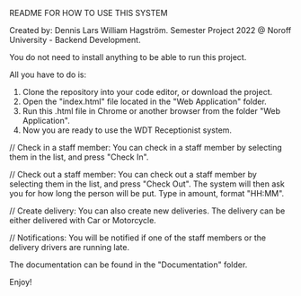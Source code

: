 README FOR HOW TO USE THIS SYSTEM

Created by: Dennis Lars William Hagström.
Semester Project 2022 @ Noroff University - Backend Development.

You do not need to install anything to be able to run this project.

All you have to do is:

  1. Clone the repository into your code editor, or download the project.
  2. Open the "index.html" file located in the "Web Application" folder.
  3. Run this .html file in Chrome or another browser from the folder "Web Application".
  4. Now you are ready to use the WDT Receptionist system.

// Check in a staff member:
  You can check in a staff member by selecting them in the list, and press "Check In".

// Check out a staff member:
  You can check out a staff member by selecting them in the list, and press "Check Out".
  The system will then ask you for how long the person will be put. Type in amount, format "HH:MM".

// Create delivery:
  You can also create new deliveries. 
  The delivery can be either delivered with Car or Motorcycle.

// Notifications:
  You will be notified if one of the staff members or the delivery drivers are running late.


The documentation can be found in the "Documentation" folder.


Enjoy!
